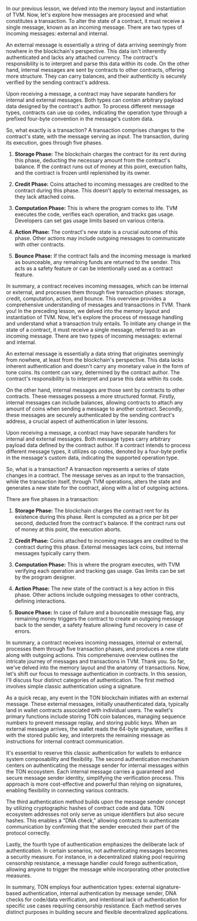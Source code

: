 In our previous lesson, we delved into the memory layout and instantiation of TVM. Now, let's explore how messages are processed and what constitutes a transaction. To alter the state of a contract, it must receive a single message, known as an incoming message. There are two types of incoming messages: external and internal.

An external message is essentially a string of data arriving seemingly from nowhere in the blockchain's perspective. This data isn't inherently authenticated and lacks any attached currency. The contract's responsibility is to interpret and parse this data within its code. On the other hand, internal messages are sent by contracts to other contracts, offering more structure. They can carry balances, and their authenticity is securely verified by the sending contract's address.

Upon receiving a message, a contract may have separate handlers for internal and external messages. Both types can contain arbitrary payload data designed by the contract's author. To process different message types, contracts can use op codes, indicating the operation type through a prefixed four-byte convention in the message's custom data.

So, what exactly is a transaction? A transaction comprises changes to the contract's state, with the message serving as input. The transaction, during its execution, goes through five phases.

1. **Storage Phase:** The blockchain charges the contract for its rent during this phase, deducting the necessary amount from the contract's balance. If the contract runs out of money at this point, execution halts, and the contract is frozen until replenished by its owner.

2. **Credit Phase:** Coins attached to incoming messages are credited to the contract during this phase. This doesn't apply to external messages, as they lack attached coins.

3. **Computation Phase:** This is where the program comes to life. TVM executes the code, verifies each operation, and tracks gas usage. Developers can set gas usage limits based on various criteria.

4. **Action Phase:** The contract's new state is a crucial outcome of this phase. Other actions may include outgoing messages to communicate with other contracts.

5. **Bounce Phase:** If the contract fails and the incoming message is marked as bounceable, any remaining funds are returned to the sender. This acts as a safety feature or can be intentionally used as a contract feature.

In summary, a contract receives incoming messages, which can be internal or external, and processes them through five transaction phases: storage, credit, computation, action, and bounce. This overview provides a comprehensive understanding of messages and transactions in TVM. Thank you!
In the preceding lesson, we delved into the memory layout and instantiation of TVM. Now, let's explore the process of message handling and understand what a transaction truly entails. To initiate any change in the state of a contract, it must receive a single message, referred to as an incoming message. There are two types of incoming messages: external and internal.

An external message is essentially a data string that originates seemingly from nowhere, at least from the blockchain's perspective. This data lacks inherent authentication and doesn't carry any monetary value in the form of tone coins. Its content can vary, determined by the contract author. The contract's responsibility is to interpret and parse this data within its code.

On the other hand, internal messages are those sent by contracts to other contracts. These messages possess a more structured format. Firstly, internal messages can include balances, allowing contracts to attach any amount of coins when sending a message to another contract. Secondly, these messages are securely authenticated by the sending contract's address, a crucial aspect of authentication in later lessons.

Upon receiving a message, a contract may have separate handlers for internal and external messages. Both message types carry arbitrary payload data defined by the contract author. If a contract intends to process different message types, it utilizes op codes, denoted by a four-byte prefix in the message's custom data, indicating the supported operation type.

So, what is a transaction? A transaction represents a series of state changes in a contract. The message serves as an input to the transaction, while the transaction itself, through TVM operations, alters the state and generates a new state for the contract, along with a list of outgoing actions.

There are five phases in a transaction:

1. **Storage Phase:** The blockchain charges the contract rent for its existence during this phase. Rent is computed as a price per bit per second, deducted from the contract's balance. If the contract runs out of money at this point, the execution aborts.

2. **Credit Phase:** Coins attached to incoming messages are credited to the contract during this phase. External messages lack coins, but internal messages typically carry them.

3. **Computation Phase:** This is where the program executes, with TVM verifying each operation and tracking gas usage. Gas limits can be set by the program designer.

4. **Action Phase:** The new state of the contract is a key action in this phase. Other actions include outgoing messages to other contracts, defining interactions.

5. **Bounce Phase:** In case of failure and a bounceable message flag, any remaining money triggers the contract to create an outgoing message back to the sender, a safety feature allowing fund recovery in case of errors.

In summary, a contract receives incoming messages, internal or external, processes them through five transaction phases, and produces a new state along with outgoing actions. This comprehensive overview outlines the intricate journey of messages and transactions in TVM. Thank you.
So far, we've delved into the memory layout and the anatomy of transactions. Now, let's shift our focus to message authentication in contracts. In this session, I'll discuss four distinct categories of authentication. The first method involves simple classic authentication using a signature.

As a quick recap, any event in the TON blockchain initiates with an external message. These external messages, initially unauthenticated data, typically land in wallet contracts associated with individual users. The wallet's primary functions include storing TON coin balances, managing sequence numbers to prevent message replay, and storing public keys. When an external message arrives, the wallet reads the 64-byte signature, verifies it with the stored public key, and interprets the remaining message as instructions for internal contract communication.

It's essential to reserve this classic authentication for wallets to enhance system composability and flexibility. The second authentication mechanism centers on authenticating the message sender for internal messages within the TON ecosystem. Each internal message carries a guaranteed and secure message sender identity, simplifying the verification process. This approach is more cost-effective and powerful than relying on signatures, enabling flexibility in connecting various contracts.

The third authentication method builds upon the message sender concept by utilizing cryptographic hashes of contract code and data. TON ecosystem addresses not only serve as unique identifiers but also secure hashes. This enables a "DNA check," allowing contracts to authenticate communication by confirming that the sender executed their part of the protocol correctly.

Lastly, the fourth type of authentication emphasizes the deliberate lack of authentication. In certain scenarios, not authenticating messages becomes a security measure. For instance, in a decentralized staking pool requiring censorship resistance, a message handler could forego authentication, allowing anyone to trigger the message while incorporating other protective measures.

In summary, TON employs four authentication types: external signature-based authentication, internal authentication by message sender, DNA checks for code/data verification, and intentional lack of authentication for specific use cases requiring censorship resistance. Each method serves distinct purposes in building secure and flexible decentralized applications.
